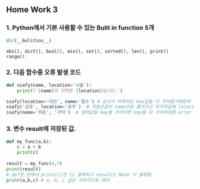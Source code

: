 ## Home Work 3

### 1. Python에서 기본 사용할 수 있는 Bulit in function 5개

```python
dir(__bulitins__)
```

```
abs(), dict(), bool(), min(), set(), sorted(), len(), print()
range()
```



### 2. 다음 함수중 오류 발생 코드

```python
def ssafy(name, location='서울'):
    print(f'{name}의 지역은 {location}입니다.')
```

```python
ssafy(location='대전', name='철수') # 순서가 바뀌어도 key값을 다 주어줬기때문에 가능
ssafy('길동', location='광주')  # 처음온값이 name으로 들어가고 마지막값에 location 지정!
ssafy(name='허준', '구미')  # 앞에값을 key를 주어지면 key를 다 주어져야함 error
```



### 3.  변수 result에 저장된 값.

```python
def my_func(a,b):
	c = a + b
	print(c)
	
result = my_func(4,7)
print(result)
# def문 안에서 print(c)인 11 출력하고 result는 None 이 출력됨.
print(a,b,c) # a, b, c 값은 사라지므로 에러
```